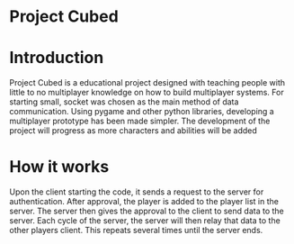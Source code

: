# Project Cubed
# Introduction
Project Cubed is a educational project designed with teaching people with little to no multiplayer knowledge on how to build multiplayer systems. For starting small, socket was chosen as the main
method of data communication. Using pygame and other python libraries, developing a multiplayer prototype has been made simpler. The development of the project will progress as more characters and
abilities will be added

# How it works
Upon the client starting the code, it sends a request to the server for authentication. After approval, the player is added to the player list in the server. The server then gives the approval to the client to
send data to the server. Each cycle of the server, the server will then relay that data to the other players client. This repeats several times until the server ends.
